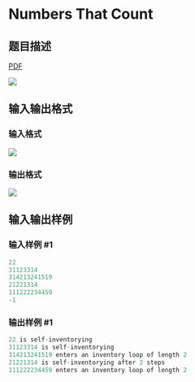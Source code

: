 # Numbers That Count

## 题目描述

[problemUrl]: https://uva.onlinejudge.org/index.php?option=com_onlinejudge&Itemid=8&category=8&page=show_problem&problem=554

[PDF](https://uva.onlinejudge.org/external/6/p613.pdf)

![](https://cdn.luogu.com.cn/upload/vjudge_pic/UVA613/590af376afcab3bea3be13e8c56766588376e973.png)

## 输入输出格式

### 输入格式

![](https://cdn.luogu.com.cn/upload/vjudge_pic/UVA613/5c1d4d722ae0f26d5a3befd02c40d4fd957e3d1e.png)

### 输出格式

![](https://cdn.luogu.com.cn/upload/vjudge_pic/UVA613/bbdd878b19ed7ced4051a57e00fd06d04875aa9e.png)

## 输入输出样例

### 输入样例 #1

```cpp
22
31123314
314213241519
21221314
111222234459
-1
```


### 输出样例 #1

```cpp
22 is self-inventorying
31123314 is self-inventorying
314213241519 enters an inventory loop of length 2
21221314 is self-inventorying after 2 steps
111222234459 enters an inventory loop of length 2
```


